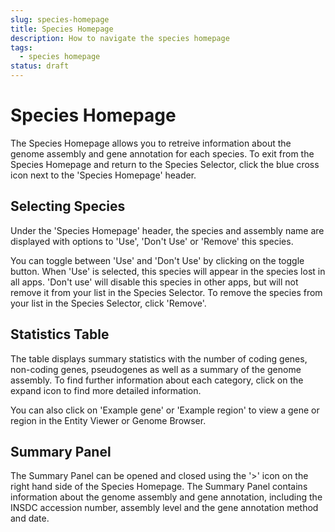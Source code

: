 ```yaml
---
slug: species-homepage
title: Species Homepage
description: How to navigate the species homepage
tags:
  - species homepage
status: draft
---
```


# Species Homepage
The Species Homepage allows you to retreive information about the genome assembly and gene annotation for each species. To exit from the Species Homepage and return to the Species Selector, click the blue cross icon next to the 'Species Homepage' header.

## Selecting Species
Under the 'Species Homepage' header, the species and assembly name are displayed with options to 'Use', 'Don't Use' or 'Remove' this species.

You can toggle between 'Use' and 'Don't Use' by clicking on the toggle button. When 'Use' is selected, this species will appear in the species lost in all apps. 'Don't use' will disable this species in other apps, but will not remove it from your list in the Species Selector. To remove the species from your list in the Species Selector, click 'Remove'.

## Statistics Table 
The table displays summary statistics with the number of coding genes, non-coding genes, pseudogenes as well as a summary of the genome assembly. To find further information about each category, click on the expand icon to find more detailed information.

You can also click on 'Example gene' or 'Example region' to view a gene or region in the Entity Viewer or Genome Browser.

## Summary Panel
The Summary Panel can be opened and closed using the '>' icon on the right hand side of the Species Homepage. The Summary Panel contains information about the genome assembly and gene annotation, including the INSDC accession number, assembly level and the gene annotation method and date.
